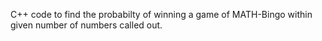 C++ code to find the probabilty of winning a game of MATH-Bingo within given number of numbers called out.
